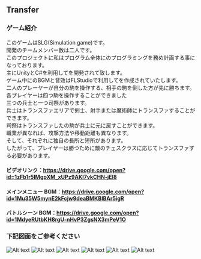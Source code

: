 ## Transfer
### ゲーム紹介
このゲームはSLG(Simulation game)です。<br>
開発のチームメンバー数は二人です。<br>
このプロジェクトに私はプログラム全体にのプログラミングを務め計画する事になっております。<br>
主にUnityとC#を利用してを開発されて致します。<br>
ゲーム中にのBGMと音效はFLStudioで利用してを作成されていたします。<br>
二人のプレーヤーが自分の駒を操作する、相手の駒を倒した方が先に勝ちます。<br>
各プレイヤーは四つ駒を操作することができました<br>
三つの兵士と一つ司祭があります。<br>
兵士はトランスファエリアで剣士、射手または魔術師にトランスファすることができます。<br>
司祭はトランスファしたの駒が兵士に元に戻すことができます。<br>
職業が異なれば、攻撃方法や移動距離も異なります。<br>
そして、それぞれに独自の長所と短所があります。<br>
したがって、プレイヤーは勝つために敵のチェスクラスに応じてトランスファする必要があります。<br>

#### ビデオリンク：https://drive.google.com/open?id=1zFb1r5IMgpXM_xUPz9AKI7vkCHN-jEl8<br>
#### メインメニュー BGM：https://drive.google.com/open?id=1Mu35W5mynE2kFcjw9deaBMKBlBAr5igR<br>
#### バトルシーン BGM：https://drive.google.com/open?id=1MdyeRUtbKH8rgU-nHvP3ZgsNX3mPeV1O<br>
### 下記図面をご参考ください

![Alt text](https://imgur.com/XACmobV.jpg "Start Menu")
![Alt text](https://imgur.com/irm5tPk.jpg "Help Menu")
![Alt text](https://imgur.com/PiQPZPf.jpg "Loading Scene")
![Alt text](https://imgur.com/sPFarEo.jpg "Game Scene")
![Alt text](https://imgur.com/DJtGARi.jpg "Game Scene")
![Alt text](https://imgur.com/fvqO0ot.jpg "Win Menu")
